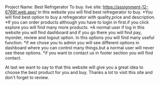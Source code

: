 Project Name: Best Refrigerator To buy.
live site: https://assignment-12-6769f.web.app/ 
In this website you will find best refregerator to buy. 
*You will find best option to buy a refregerator with quality,price and description.
*If you can order products although you have to login in first.if you click explore you will find many more products.
*A normal user if log in this website you will find dashboard and if you go there you will find pay, myorder, review and logout option.
In this options you will find many useful function. 
*if we chose you to admin you will see different options in dashboard where you can control many things.but a normal user will never see these options. 
*if you want to contact us in footer section you will find contact.

At last we want to say to that this website will give you a great idea to choose the best product for you and buy. Thanks a lot to visit this site and don't forget to review.
